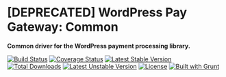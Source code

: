 # [DEPRECATED] WordPress Pay Gateway: Common

**Common driver for the WordPress payment processing library.**

[![Build Status](https://travis-ci.org/wp-pay-gateways/common.svg?branch=develop)](https://travis-ci.org/wp-pay-gateways/common)
[![Coverage Status](https://coveralls.io/repos/wp-pay-gateways/common/badge.svg?branch=master&service=github)](https://coveralls.io/github/wp-pay-gateways/common?branch=master)
[![Latest Stable Version](https://poser.pugx.org/wp-pay-gateways/common/v/stable.svg)](https://packagist.org/packages/wp-pay-gateways/common)
[![Total Downloads](https://poser.pugx.org/wp-pay-gateways/common/downloads.svg)](https://packagist.org/packages/wp-pay-gateways/common)
[![Latest Unstable Version](https://poser.pugx.org/wp-pay-gateways/common/v/unstable.svg)](https://packagist.org/packages/wp-pay-gateways/common)
[![License](https://poser.pugx.org/wp-pay-gateways/common/license.svg)](https://packagist.org/packages/wp-pay-gateways/common)
[![Built with Grunt](https://cdn.gruntjs.com/builtwith.svg)](http://gruntjs.com/)
